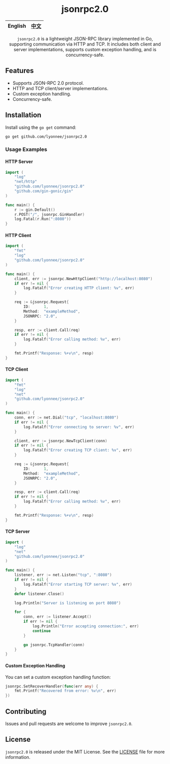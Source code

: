 <div align="center">
</br>

# jsonrpc2.0

| English | [中文](README_zh.md) |
| --- | --- |

`jsonrpc2.0` is a lightweight JSON-RPC library implemented in Go, supporting communication via HTTP and TCP. It includes both client and server implementations, supports custom exception handling, and is concurrency-safe.
</div>

## Features
- Supports JSON-RPC 2.0 protocol.
- HTTP and TCP client/server implementations.
- Custom exception handling.
- Concurrency-safe.

## Installation
Install using the `go get` command:
```bash
go get github.com/lyonnee/jsonrpc2.0
```

### Usage Examples

#### HTTP Server

```go
import (
	"log"
	"net/http"
	"github.com/lyonnee/jsonrpc2.0"
	"github.com/gin-gonic/gin"
)

func main() {
	r := gin.Default()
	r.POST("/", jsonrpc.GinHandler)
	log.Fatal(r.Run(":8080"))
}
```

#### HTTP Client

```go
import (
	"fmt"
	"log"
	"github.com/lyonnee/jsonrpc2.0"
)

func main() {
	client, err := jsonrpc.NewHttpClient("http://localhost:8080")
	if err != nil {
		log.Fatalf("Error creating HTTP client: %v", err)
	}

	req := &jsonrpc.Request{
		ID:      1,
		Method:  "exampleMethod",
		JSONRPC: "2.0",
	}

	resp, err := client.Call(req)
	if err != nil {
		log.Fatalf("Error calling method: %v", err)
	}

	fmt.Printf("Response: %+v\n", resp)
}
```

#### TCP Client

```go
import (
	"fmt"
	"log"
	"net"
	"github.com/lyonnee/jsonrpc2.0"
)

func main() {
	conn, err := net.Dial("tcp", "localhost:8080")
	if err != nil {
		log.Fatalf("Error connecting to server: %v", err)
	}

	client, err := jsonrpc.NewTcpClient(conn)
	if err != nil {
		log.Fatalf("Error creating TCP client: %v", err)
	}

	req := &jsonrpc.Request{
		ID:      1,
		Method:  "exampleMethod",
		JSONRPC: "2.0",
	}

	resp, err := client.Call(req)
	if err != nil {
		log.Fatalf("Error calling method: %v", err)
	}

	fmt.Printf("Response: %+v\n", resp)
}
```

#### TCP Server

```go
import (
	"log"
	"net"
	"github.com/lyonnee/jsonrpc2.0"
)

func main() {
	listener, err := net.Listen("tcp", ":8080")
	if err != nil {
		log.Fatalf("Error starting TCP server: %v", err)
	}
	defer listener.Close()

	log.Println("Server is listening on port 8080")

	for {
		conn, err := listener.Accept()
		if err != nil {
			log.Println("Error accepting connection:", err)
			continue
		}

		go jsonrpc.TcpHandler(conn)
	}
}
```

#### Custom Exception Handling
You can set a custom exception handling function:
```go
jsonrpc.SetRecoverHandler(func(err any) {
    fmt.Printf("Recovered from error: %v\n", err)
})
```

## Contributing
Issues and pull requests are welcome to improve `jsonrpc2.0`.

## License
`jsonrpc2.0` is released under the MIT License. See the [LICENSE](LICENSE) file for more information.